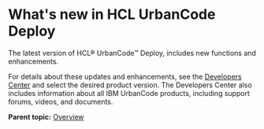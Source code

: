 # What's new in HCL UrbanCode Deploy

The latest version of HCL® UrbanCode™ Deploy, includes new functions and enhancements.

For details about these updates and enhancements, see the [Developers Center](https://developer.ibm.com/urbancode/products/urbancode-deploy/whats-new/) and select the desired product version. The Developers Center also includes information about all IBM UrbanCode products, including support forums, videos, and documents.

**Parent topic:** [Overview](../topics/c_node_overview.md)


